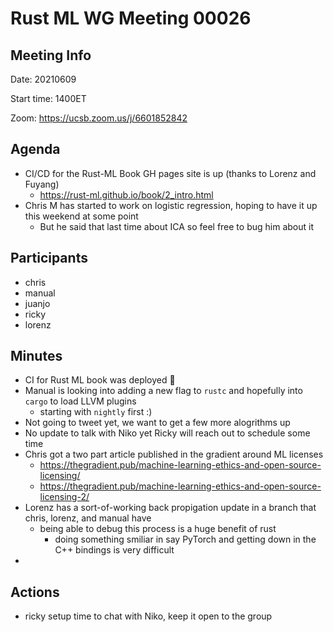 
# Rust ML WG Meeting 00026 

## Meeting Info

Date: 20210609

Start time: 1400ET

Zoom: https://ucsb.zoom.us/j/6601852842

## Agenda

- CI/CD for the Rust-ML Book GH pages site is up (thanks to Lorenz and Fuyang)
    - https://rust-ml.github.io/book/2_intro.html
- Chris M has started to work on logistic regression, hoping to have it up this weekend at some point
    - But he said that last time about ICA so feel free to bug him about it

## Participants

- chris
- manual
- juanjo
- ricky
- lorenz

## Minutes

- CI for Rust ML book was deployed :tada:
- Manual is looking into adding a new flag to `rustc` and hopefully into `cargo` to load LLVM plugins
  - starting with `nightly` first :) 
 - Not going to tweet yet, we want to get a few more alogrithms up  
- No update to talk with Niko yet Ricky will reach out to schedule some time 
- Chris got a two part article published in the gradient around ML licenses 
    - https://thegradient.pub/machine-learning-ethics-and-open-source-licensing/ 
    - https://thegradient.pub/machine-learning-ethics-and-open-source-licensing-2/ 
- Lorenz has a sort-of-working back propigation update in a branch that chris, lorenz, and manual have 
    - being able to debug this process is a huge benefit of rust 
        - doing something smiliar in say PyTorch and getting down in the C++ bindings is very difficult
- 
## Actions

- ricky setup time to chat with Niko, keep it open to the group 
